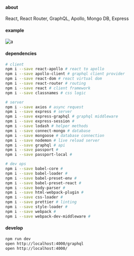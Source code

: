 #### about

React, React Router, GraphQL, Apollo, Mongo DB, Express

#### example

![a](https://user-images.githubusercontent.com/2933593/35165630-ef823a78-fd03-11e7-8159-cce9c33c262a.gif)


#### dependencies

```sh
# client
npm i --save react-apollo # react to apollo
npm i --save apollo-client # graphql client provider
npm i --save react-dom # react virtual dom
npm i --save react-router # routing
npm i --save react # client framework
npm i --save classnames # css logic

# server
npm i --save axios # async request
npm i --save express # server
npm i --save express-graphql # graphql middleware
npm i --save express-session #
npm i --save lodash # helper methods
npm i --save connect-mongo # database
npm i --save mongoose # database connection
npm i --save nodemon # live reload server
npm i --save graphql # api
npm i --save passport #
npm i --save passport-local #

# dev ops
npm i --save babel-core #
npm i --save babel-loader #
npm i --save babel-preset-env #
npm i --save babel-preset-react #
npm i --save body-parser #
npm i --save html-webpack-plugin #
npm i --save css-loader #
npm i --save prettier # linting
npm i --save style-loader #
npm i --save webpack #
npm i --save webpack-dev-middleware #
```

#### develop

```sh
npm run dev
open http://localhost:4000/graphql
open http://localhost:4000/
```
